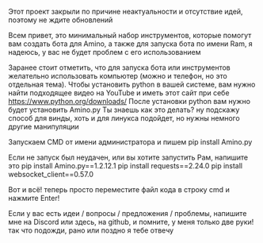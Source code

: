 Этот проект закрыли по причине неактуальности и отсутствие идей, поэтому не ждите обновлений

Всем привет, это минимальный набор инструментов, которые помогут вам создать бота для Amino, а также для запуска бота по имени Ram, я надеюсь, у вас не будет проблем с его использованием

Заранее стоит отметить, что для запуска бота или инструментов желательно использовать компьютер (можно и телефон, но это отдельная тема).
Чтобы установить python в вашей системе, вам нужно найти подходящее видео на YouTube и иметь этот сайт при себе https://www.python.org/downloads/
После установки python вам нужно будет установить Amino.py
Ты знаешь как это делать? ну подскажу способ для винды, хоть и для линукса подойдет, но нужны немного другие манипуляции

Запускаем CMD от имени администратора и пишем
pip install Amino.py

Если не запуск был неудачен, или вы хотите запустить Рам, напишите это
pip install Amino.py==1.2.12.1 
pip install requests==2.24.0 
pip install websocket_client==0.57.0

Вот и всё! теперь просто переместите файл кода в строку cmd и нажмите Enter!

Если у вас есть идеи / вопросы / предложения / проблемы, напишите мне на Discord или здесь, на github, и помните, у меня только две руки! так что подожди, рано или поздно я тебе отвечу
